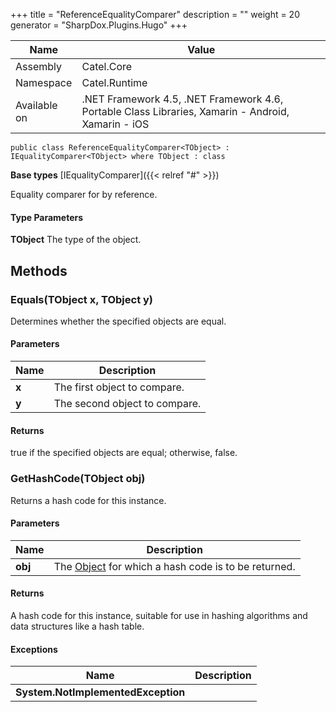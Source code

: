 

+++
title = "ReferenceEqualityComparer" 
description = ""
weight = 20
generator = "SharpDox.Plugins.Hugo"
+++

Name|Value
---|---
Assembly|Catel.Core
Namespace|Catel.Runtime
Available on|.NET Framework 4.5, .NET Framework 4.6, Portable Class Libraries, Xamarin - Android, Xamarin - iOS

```
public class ReferenceEqualityComparer<TObject> : IEqualityComparer<TObject> where TObject : class 
```

**Base types**
[IEqualityComparer]({{< relref "#" >}})

Equality comparer for by reference.

#### Type Parameters

**TObject**
The type of the object.

## Methods

### Equals(TObject x, TObject y)

Determines whether the specified objects are equal.

#### Parameters

Name|Description
---|---
**x**|The first object to compare.
**y**|The second object to compare.

#### Returns

true if the specified objects are equal; otherwise, false.

### GetHashCode(TObject obj)

Returns a hash code for this instance.

#### Parameters

Name|Description
---|---
**obj**|The [Object](#) for which a hash code is to be returned.

#### Returns

A hash code for this instance, suitable for use in hashing algorithms and data structures like a hash table.

#### Exceptions

Name|Description
---|---
**System.NotImplementedException**|

